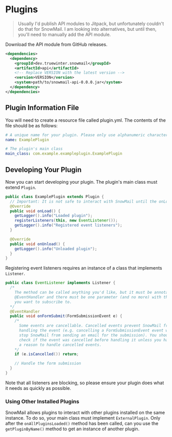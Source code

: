 # Plugins

> Usually I'd publish API modules to Jitpack, but unfortunately couldn't do that for SnowMail. I am looking into alternatives, but until then, you'll need to manually add the API module.

Download the API module from GitHub releases.

```xml
<dependencies>
  <dependency>
    <groupId>dev.truewinter.snowmail</groupId>
    <artifactId>api</artifactId>
    <!-- Replace VERSION with the latest version -->
    <version>VERSION</version>
    <system>path/to/snowmail-api-0.0.0.jar</system>
  </dependency>
</dependencies>
```

## Plugin Information File

You will need to create a resource file called plugin.yml. The contents of the file should be as follows:

```yml
# A unique name for your plugin. Please only use alphanumeric characters and dashes.
name: ExamplePlugin

# The plugin's main class
main_class: com.example.exampleplugin.ExamplePlugin
```

## Developing Your Plugin

Now you can start developing your plugin. The plugin's main class must extend `Plugin`.

```java
public class ExamplePlugin extends Plugin {
  // Important: It is not safe to interact with SnowMail until the onLoad() method is called
  @Override
  public void onLoad() {
    getLogger().info("Loaded plugin");
    registerListeners(this, new EventListener());
    getLogger().info("Registered event listeners");
  }

  @Override
  public void onUnload() {
    getLogger().info("Unloaded plugin");
  }
}
```

Registering event listeners requires an instance of a class that implements `Listener`.

```java
public class EventListener implements Listener {
  /*
    The method can be called anything you'd like, but it must be annotated with
    @EventHandler and there must be one parameter (and no more) with the Event
    you want to subscribe to.
  */
  @EventHandler
  public void onFormSubmit(FormSubmissionEvent e) {
    /*
      Some events are cancellable. Cancelled events prevent SnowMail from
      handling the event (e.g. cancelling a FormSubmissionEvent event will
      stop SnowMail from sending an email for the submission). You should
      check if the event was cancelled before handling it unless you have
      a reason to handle cancelled events.
    */
    if (e.isCancelled()) return;

    // Handle the form submission  
  }
}
```

Note that all listeners are blocking, so please ensure your plugin does what it needs as quickly as possible.

### Using Other Installed Plugins

SnowMail allows plugins to interact with other plugins installed on the same instance. To do so, your main class must implement `ExternalPlugin`. Only after the `onAllPluginsLoaded()` method has been called, can you use the `getPluginByName()` method to get an instance of another plugin.